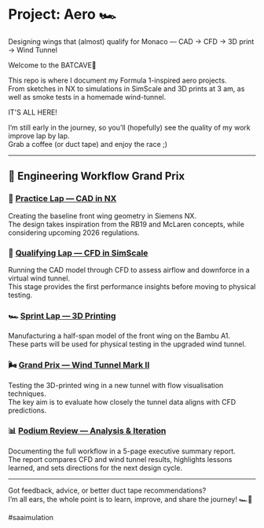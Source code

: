 # Project: Aero 🏎️
Designing wings that (almost) qualify for Monaco — CAD → CFD → 3D print → Wind Tunnel  

Welcome to the BATCAVE🦇 

This repo is where I document my Formula 1-inspired aero projects.  
From sketches in NX to simulations in SimScale and 3D prints at 3 am, as well as smoke tests in a homemade wind-tunnel.

IT'S ALL HERE!

I’m still early in the journey, so you’ll (hopefully) see the quality of my work improve lap by lap.  
Grab a coffee (or duct tape) and enjoy the race ;)  

---

## 🚦 Engineering Workflow Grand Prix  

### 🏁 [Practice Lap — CAD in NX](./practice-lap-CAD)  
Creating the baseline front wing geometry in Siemens NX.  
The design takes inspiration from the RB19 and McLaren concepts, while considering upcoming 2026 regulations.  

### 🚦 [Qualifying Lap — CFD in SimScale](./qualifying-lap-CFD)  
Running the CAD model through CFD to assess airflow and downforce in a virtual wind tunnel.  
This stage provides the first performance insights before moving to physical testing.  

### 🏎️ [Sprint Lap — 3D Printing](./sprint-3D-printing)  
Manufacturing a half-span model of the front wing on the Bambu A1.  
These parts will be used for physical testing in the upgraded wind tunnel.  

### 🌬️ [Grand Prix — Wind Tunnel Mark II](./grand-prix-wind-tunnel)  
Testing the 3D-printed wing in a new tunnel with flow visualisation techniques.  
The key aim is to evaluate how closely the tunnel data aligns with CFD predictions.  

### 📊 [Podium Review — Analysis & Iteration](./podium-review-analysis)  
Documenting the full workflow in a 5-page executive summary report.  
The report compares CFD and wind tunnel results, highlights lessons learned, and sets directions for the next design cycle.  

---

Got feedback, advice, or better duct tape recommendations?  
I’m all ears, the whole point is to learn, improve, and share the journey! 🏎️🦇


#saaimulation
